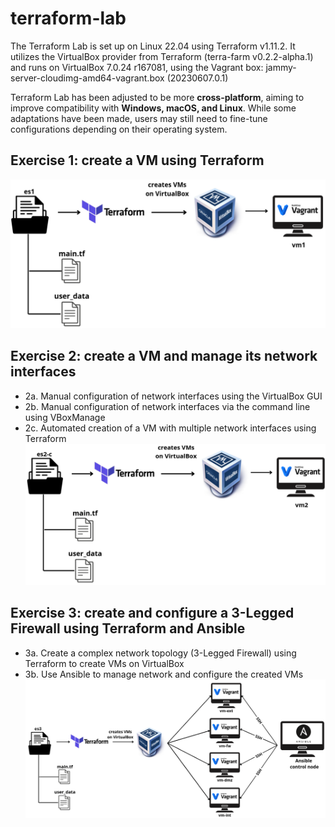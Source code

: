 # terraform-lab
The Terraform Lab is set up on Linux 22.04 using Terraform v1.11.2. It utilizes the VirtualBox provider from Terraform (terra-farm v0.2.2-alpha.1) 
and runs on VirtualBox 7.0.24 r167081, using the Vagrant box: jammy-server-cloudimg-amd64-vagrant.box (20230607.0.1)

Terraform Lab has been adjusted to be more **cross-platform**, aiming to improve compatibility with **Windows, macOS, and Linux**. 
While some adaptations have been made, users may still need to fine-tune configurations depending on their operating system.

## Exercise 1: create a VM using Terraform

![](images/es1.png)

## Exercise 2: create a VM and manage its network interfaces
- 2a. Manual configuration of network interfaces using the VirtualBox GUI
- 2b. Manual configuration of network interfaces via the command line using VBoxManage
- 2c. Automated creation of a VM with multiple network interfaces using Terraform
![](images/es2-c.png)

## Exercise 3: create and configure a 3-Legged Firewall using Terraform and Ansible
- 3a. Create a complex network topology (3-Legged Firewall) using Terraform to create VMs on VirtualBox
- 3b. Use Ansible to manage network and configure the created VMs
![](images/es3.png)
